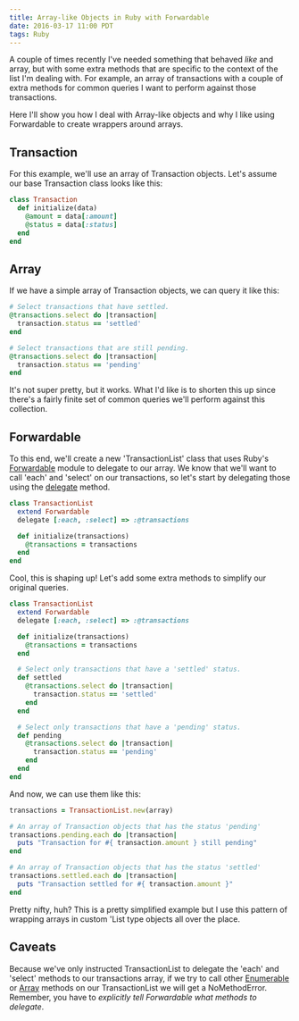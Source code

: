 ```yaml
---
title: Array-like Objects in Ruby with Forwardable
date: 2016-03-17 11:00 PDT
tags: Ruby
---
```


A couple of times recently I've needed something that behaved _like_ and array, but with some extra methods that are specific to the context of the list I'm dealing with. For example, an array of transactions with a couple of extra methods for common queries I want to perform against those transactions.

Here I'll show you how I deal with Array-like objects and why I like using Forwardable to create wrappers around arrays.


## Transaction

For this example, we'll use an array of Transaction objects. Let's assume our base Transaction class looks like this:

```ruby
class Transaction
  def initialize(data)
    @amount = data[:amount]
    @status = data[:status]
  end
end
```


## Array

If we have a simple array of Transaction objects, we can query it like this:

```ruby
# Select transactions that have settled.
@transactions.select do |transaction|
  transaction.status == 'settled'
end

# Select transactions that are still pending.
@transactions.select do |transaction|
  transaction.status == 'pending'
end
```

It's not super pretty, but it works. What I'd like is to shorten this up since there's a fairly finite set of common queries we'll perform against this collection.


## Forwardable

To this end, we'll create a new 'TransactionList' class that uses Ruby's [Forwardable](http://ruby-doc.org/stdlib-2.3.0/libdoc/forwardable/rdoc/Forwardable.html) module to delegate to our array. We know that we'll want to call 'each' and 'select' on our transactions, so let's start by delegating those using the [delegate](http://ruby-doc.org/stdlib-2.3.0/libdoc/forwardable/rdoc/Forwardable.html#method-i-delegate) method.

```ruby
class TransactionList
  extend Forwardable
  delegate [:each, :select] => :@transactions

  def initialize(transactions)
    @transactions = transactions
  end
end
```

Cool, this is shaping up! Let's add some extra methods to simplify our original queries.

```ruby
class TransactionList
  extend Forwardable
  delegate [:each, :select] => :@transactions

  def initialize(transactions)
    @transactions = transactions
  end

  # Select only transactions that have a 'settled' status.
  def settled
    @transactions.select do |transaction|
      transaction.status == 'settled'
    end
  end

  # Select only transactions that have a 'pending' status.
  def pending
    @transactions.select do |transaction|
      transaction.status == 'pending'
    end
  end
end
```

And now, we can use them like this:

```ruby
transactions = TransactionList.new(array)

# An array of Transaction objects that has the status 'pending'
transactions.pending.each do |transaction|
  puts "Transaction for #{ transaction.amount } still pending"
end

# An array of Transaction objects that has the status 'settled'
transactions.settled.each do |transaction|
  puts "Transaction settled for #{ transaction.amount }"
end
```

Pretty nifty, huh? This is a pretty simplified example but I use this pattern of wrapping arrays in custom 'List type objects all over the place.


## Caveats

Because we've only instructed TransactionList to delegate the 'each' and 'select' methods to our transactions array, if we try to call other [Enumerable](http://ruby-doc.org/core-2.3.0/Enumerable.html) or [Array](http://ruby-doc.org/core-2.3.0/Array.html) methods on our TransactionList we will get a NoMethodError. Remember, you have to *explicitly tell Forwardable what methods to delegate*.
